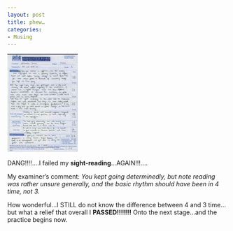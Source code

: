 ```yaml
---
layout: post
title: phew…
categories:
- Musing
---
```


![](/img/prac6.jpg)

DANG!!!!....I failed my **sight-reading**…AGAIN!!!....

My examiner’s comment: _You kept going determinedly, but note reading was rather unsure generally, and the basic rhythm should have been in 4 time, not 3._

How wonderful…I STILL do not know the difference between 4 and 3 time…but what a relief that overall I **PASSED!!!!!!!** Onto the next stage…and the practice begins now.
